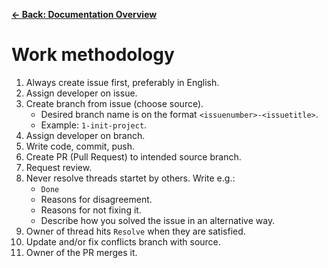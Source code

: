 [**&larr; Back: Documentation Overview**](./README.md)

# Work methodology

1. Always create issue first, preferably in English.
2. Assign developer on issue.
3. Create branch from issue (choose source).
   - Desired branch name is on the format `<issuenumber>-<issuetitle>`.
   - Example: `1-init-project`.
4. Assign developer on branch.
5. Write code, commit, push.
6. Create PR (Pull Request) to intended source branch.
7. Request review.
8. Never resolve threads startet by others. Write e.g.:
   - `Done`
   - Reasons for disagreement.
   - Reasons for not fixing it.
   - Describe how you solved the issue in an alternative way.
9. Owner of thread hits `Resolve` when they are satisfied.
10. Update and/or fix conflicts branch with source.
11. Owner of the PR merges it.
